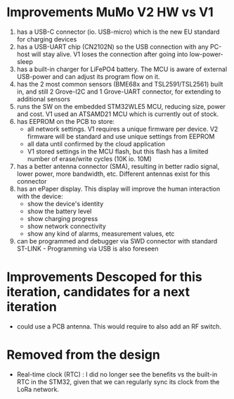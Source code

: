 # Improvements MuMo V2 HW vs V1

1. has a USB-C connector (io. USB-micro) which is the new EU standard for charging devices
2. has a USB-UART chip (CN2102N) so the USB connection with any PC-host will stay alive. V1 loses the connection after going into low-power-sleep
3. has a built-in charger for LiFePO4 battery. The MCU is aware of external USB-power and can adjust its program flow on it.
4. has the 2 most common sensors (BME68x and TSL2591/TSL2561) built in, and still 2 Grove-I2C and 1 Grove-UART connector, for extending to additional sensors
5. runs the SW on the embedded STM32WLE5 MCU, reducing size, power and cost. V1 used an ATSAMD21 MCU which is currently out of stock.
6. has EEPROM on the PCB to store:
    - all network settings. V1 requires a unique firmware per device. V2 firmware will be standard and use unique settings from EEPROM
    - all data until confirmed by the cloud application
    - V1 stored settings in the MCU flash, but this flash has a limited number of erase/write cycles (10K io. 10M)
7. has a better antenna connector (SMA), resulting in better radio signal, lower power, more bandwidth, etc. Different antennas exist for this connector
8. has an ePaper display. This display will improve the human interaction with the device:
    - show the device's identity
    - show the battery level
    - show charging progress
    - show network connectivity
    - show any kind of alarms, measurement values, etc
9. can be programmed and debugger via SWD connector with standard ST-LINK - Programming via USB is also foreseen 


# Improvements Descoped for this iteration, candidates for a next iteration
* could use a PCB antenna. This would require to also add an RF switch.


# Removed from the design
* Real-time clock (RTC) : I did no longer see the benefits vs the built-in RTC in the STM32, given that we can regularly sync its clock from the LoRa network.